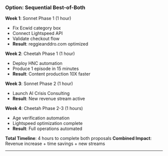 ### **Option: Sequential Best-of-Both**

**Week 1**: Sonnet Phase 1 (1 hour)
- Fix Ecwid category box
- Connect Lightspeed API
- Validate checkout flow
- **Result**: reggieanddro.com optimized

**Week 2**: Cheetah Phase 1 (1 hour)
- Deploy HNC automation
- Produce 1 episode in 15 minutes
- **Result**: Content production 10X faster

**Week 3**: Sonnet Phase 2 (1 hour)
- Launch AI Crisis Consulting
- **Result**: New revenue stream active

**Week 4**: Cheetah Phase 2-3 (1 hours)
- Age verification automation
- Lightspeed optimization complete
- **Result**: Full operations automated

**Total Timeline**: 4 hours to complete both proposals
**Combined Impact**: Revenue increase + time savings + new streams

---

